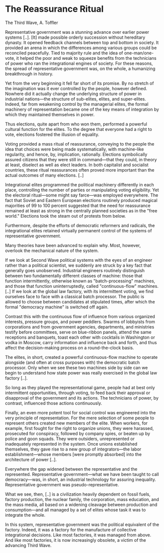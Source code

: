 # The Reassurance Ritual

The Third Wave, A. Toffler

Representative government was a stunning advance over earlier power systems [..]. [It] made possible orderly succession without hereditary dynasty. It opened feedback channels between top and bottom in society. It provided an arena in which the differences among various groups could be reconciled peacefully. Tied to majority rule and the idea of one-man/one-vote, it helped the poor and weak to squeeze benefits from the technicians of power who ran the integrational engines of society. For these reasons, the spread of representative government was, on the whole, a humanizing breakthrough in history.

Yet from the very beginning it fell far short of its promise. By no stretch of the imagination was it ever controlled by the people, however defined. Nowhere did it actually change the underlying structure of power in industrial nations—the structure of sub-elites, elites, and super-elites. Indeed, far from weakening control by the managerial elites, the formal machinery of representation became one of the key means of integration by which they maintained themselves in power.

Thus elections, quite apart from who won them, performed a powerful cultural function for the elites. To the degree that everyone had a right to vote, elections fostered the illusion of equality.

Voting provided a mass ritual of reassurance, conveying to the people the idea that choices were being made systematically, with machine-like regularity, and hence, by, implication, rationally. Elections symbolically assured citizens that they were still in command—that they could, in theory at least, diselect as well as elect leaders. In both capitalist and socialist countries, these ritual reassurances often proved more important than the actual outcomes of many elections. [..]

Integrational elites programmed the political machinery differently in each place, controlling the number of parties or manipulating voting eligibility. Yet the electoral ritual—some might say farce—was employed everywhere. The fact that Soviet and Eastern European elections routinely produced magical majorities of 99 to 100 percent suggested that the need for reassurance remained at least as strong in the centrally planned societies as in the "free world." Elections took the steam out of protests from below.

Furthermore, despite the efforts of democratic reformers and radicals, the integrational elites retained virtually permanent control of the systems of representative government.

Many theories have been advanced to explain why. Most, however, overlook the mechanical nature of the system.

If we look at Second Wave political systems with the eyes of an engineer rather than a political scientist, we suddenly are struck by a key fact that generally goes unobserved. Industrial engineers routinely distinguish between two fundamentally different classes of machine: those that function intermittently, otherwise known as "batch-processing" machines, and those that function uninterruptedly, called "continuous-flow" machines. [..] If we look at the global law factory, with its intermittent voting, we find ourselves face to face with a classical batch processor. The public is allowed to choose between candidates at stipulated times, after which the formal "democracy machine" is switched off again.

Contrast this with the continuous flow of influence from various organized interests, pressure groups, and power peddlers. Swarms of lobbyists from corporations and from government agencies, departments, and ministries testify before committees, serve on blue-ribbon panels, attend the same receptions and banquets, toast each other with cocktails in Washington or vodka in Moscow, carry information and influence back and forth, and thus affect the decision-making process on a round-the-clock basis.

The elites, in short, created a powerful continuous-flow machine to operate alongside (and often at cross purposes with) the democratic batch processor. Only when we see these two machines side by side can we begin to understand how state power was really exercised in the global law factory [..].

So long as they played the representational game, people had at best only intermittent opportunities, through voting, to feed back their approval or disapproval of the government and its actions. The technicians of power, by contrast, influenced those actions continuously.

Finally, an even more potent tool for social control was engineered into the very principle of representation. For the mere selection of some people to represent others created new members of the elite. When workers, for example, first fought for the right to organize unions, they were harassed, prosecuted for conspiracy, followed by company spies, or beaten up by police and goon squads. They were outsiders, unrepresented or inadequately represented in the system. Once unions established themselves, they gave rise to a new group of integrators—the labor establishment—whose members [were promptly absorbed] into the architecture of power [..].

Everywhere the gap widened between the representative and the represented. Representative government—what we have been taught to call democracy—was, in short, an industrial technology for assuring inequality. Representative government was pseudo-representative.

What we see, then, [..] is a civilization heavily dependent on fossil fuels, factory production, the nuclear family, the corporation, mass education, and the mass media, all based on a widening cleavage between production and consumption—and all managed by a set of elites whose task it was to integrate the whole.

In this system, representative government was the political equivalent of the factory. Indeed, it was a factory for the manufacture of collective integrational decisions. Like most factories, it was managed from above. And like most factories, it is now increasingly obsolete, a victim of the advancing Third Wave.
